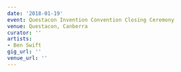 ```yaml
---
date: '2018-01-19'
event: Questacon Invention Convention Closing Ceremony
venue: Questacon, Canberra
curator: ''
artists:
- Ben Swift
gig_url: ''
venue_url: ''
---
```

